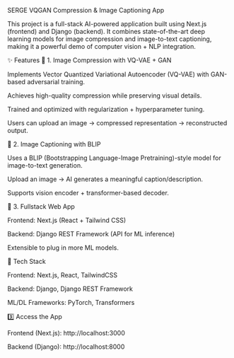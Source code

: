 SERGE
VQGAN Compression & Image Captioning App

This project is a full-stack AI-powered application built using Next.js (frontend) and Django (backend). It combines state-of-the-art deep learning models for image compression and image-to-text captioning, making it a powerful demo of computer vision + NLP integration.

✨ Features
🔹 1. Image Compression with VQ-VAE + GAN

Implements Vector Quantized Variational Autoencoder (VQ-VAE) with GAN-based adversarial training.

Achieves high-quality compression while preserving visual details.

Trained and optimized with regularization + hyperparameter tuning.

Users can upload an image → compressed representation → reconstructed output.

🔹 2. Image Captioning with BLIP

Uses a BLIP (Bootstrapping Language-Image Pretraining)-style model for image-to-text generation.

Upload an image → AI generates a meaningful caption/description.

Supports vision encoder + transformer-based decoder.

🔹 3. Fullstack Web App

Frontend: Next.js (React + Tailwind CSS)

Backend: Django REST Framework (API for ML inference)


Extensible to plug in more ML models.

📂 Tech Stack

Frontend: Next.js, React, TailwindCSS

Backend: Django, Django REST Framework

ML/DL Frameworks: PyTorch, Transformers





3️⃣ Access the App

Frontend (Next.js): http://localhost:3000

Backend (Django): http://localhost:8000
